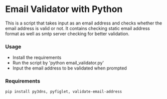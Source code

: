 # Email Validator with Python

This is a script that takes input as an email address and checks whether the email address is valid or not. It contains checking static email address format as well as smtp server checking for better validation.


### Usage
 - Install the requirements
 - Run the script by 'python email_validator.py'
 - Input the email address to be validated when prompted


### Requirements
```pip install py3dns, pyfiglet, validate-email-address```
